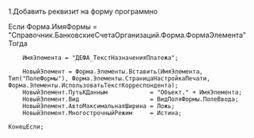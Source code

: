 1.Добавить реквизит на форму программно

Если Форма.ИмяФормы = "Справочник.БанковскиеСчетаОрганизаций.Форма.ФормаЭлемента" Тогда
		
		ИмяЭлемента = "ДЕФА_ТекстНазначенияПлатежа";
		
		НовыйЭлемент = Форма.Элементы.Вставить(ИмяЭлемента, Тип("ПолеФормы"), Форма.Элементы.СтраницаНастройкаПечати, Форма.Элементы.ИспользоватьТекстКорреспондента);
		НовыйЭлемент.ПутьКДанным			= "Объект." + ИмяЭлемента;
		НовыйЭлемент.Вид					= ВидПоляФормы.ПолеВвода;
		НовыйЭлемент.АвтоМаксимальнаяШирина = Ложь;
		НовыйЭлемент.МногострочныйРежим 	= Истина;
		
	КонецЕсли;
